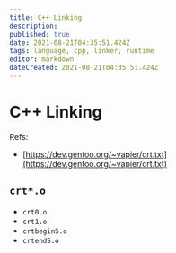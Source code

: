 ```yaml
---
title: C++ Linking
description: 
published: true
date: 2021-08-21T04:35:51.424Z
tags: language, cpp, linker, runtime
editor: markdown
dateCreated: 2021-08-21T04:35:51.424Z
---
```


# C++ Linking

Refs:
- [https://dev.gentoo.org/~vapier/crt.txt](https://dev.gentoo.org/~vapier/crt.txt)

## `crt*.o`

- `crt0.o`
- `crt1.o`
- `crtbeginS.o`
- `crtendS.o`
